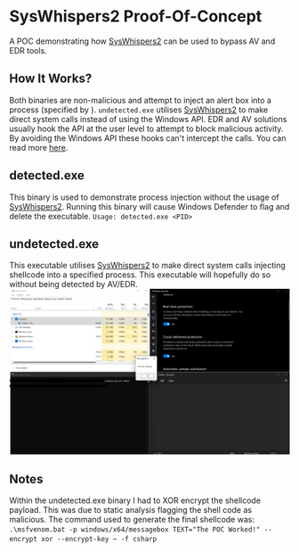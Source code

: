 # SysWhispers2 Proof-Of-Concept
A POC demonstrating how [SysWhispers2](https://github.com/jthuraisamy/SysWhispers2) can be used to bypass AV and EDR tools.

## How It Works?
Both binaries are non-malicious and attempt to inject an alert box into a process (specified by <PID>). `undetected.exe` utilises [SysWhispers2](https://github.com/jthuraisamy/SysWhispers2) to make direct system calls instead of using the Windows API. EDR and AV solutions usually hook the API at the user level to attempt to block malicious activity. By avoiding the Windows API these hooks can't intercept the calls.
You can read more [here](https://outflank.nl/blog/2019/06/19/red-team-tactics-combining-direct-system-calls-and-srdi-to-bypass-av-edr/).
  
## detected.exe
This binary is used to demonstrate process injection without the usage of [SysWhispers2](https://github.com/jthuraisamy/SysWhispers2). Running this binary will cause Windows Defender to flag and delete the executable.
`Usage: detected.exe <PID>`
  
## undetected.exe
This executable utilises [SysWhispers2](https://github.com/jthuraisamy/SysWhispers2) to make direct system calls injecting shellcode into a specified process. This executable will hopefully do so without being detected by AV/EDR.
![](screenshot.png)
  
## Notes
Within the undetected.exe binary I had to XOR encrypt the shellcode payload. This was due to static analysis flagging the shell code as malicious.
The command used to generate the final shellcode was:
`.\msfvenom.bat -p windows/x64/messagebox TEXT="The POC Worked!" --encrypt xor --encrypt-key ~ -f csharp`
